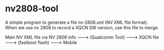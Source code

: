 # nv2808-tool

A simple program to generate a file nv-2808.xml (NV XML file format).
When we use nv 2808 to record a XQCN SW version, use this file to merge.

Main NV XML file via NV 2808 info ---> (Qualcomm Tool) ---> XQCN file ---> (fastboot flash) ---> Mobile
